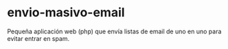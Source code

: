 # envio-masivo-email
Pequeña aplicación web (php) que envía listas de email de uno en uno para evitar entrar en spam.
